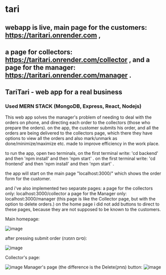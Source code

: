 # tari

## webapp is live, main page for the customers: https://taritari.onrender.com ,  <br>
## a page for collectors: https://taritari.onrender.com/collector , and a page for the manager: https://taritari.onrender.com/manager  .<br>

## TariTari - web app for a real business

### Used MERN STACK (MongoDB, Express, React, Nodejs)

This web app solves the manager's problem of needing to deal with the orders on phone, and directing each order to the collectors (those who prepare the orders).
on the app, the customer submits his order, and all the orders are being delivered to the collectors page, which there they have options to view all the orders and also mark/unmark as done/minimize/maximize etc.
made to improve efficiency in the work place.

to run the app, open two terminals,
on the first terminal write: 'cd backend' and then 'npm install' and then 'npm start' .
on the first terminal write: 'cd frontend' and then 'npm install' and then 'npm start' .

the app will start on the main page "localhost:3000/" which shows the order form for the customer.

and i've also implemented two separate pages:
a page for the collectors only: localhost:3000/collector
a page for the Manager only: localhost:3000/manager (this page is like the Collector page, but with the option to delete orders.)
on the home page i did not add buttons to direct to these pages, because they are not supposed to be known to the customers.


Main homepage:


![image](https://github.com/Benny902/tari/assets/73943596/2b3b8a19-b6be-45d5-a1ac-04b0a1b4ed92)

after pressing submit order (סיום הזמנה):


![image](https://github.com/Benny902/tari/assets/73943596/59cb2118-d43d-4253-8284-1ff23b933cb4)

Collector's page:

![image](https://github.com/Benny902/tari/assets/73943596/a43b4684-feda-4aad-9877-53be259fa5e2)
Manager's page (the difference is the Delete(מחק) button:
![image](https://github.com/Benny902/tari/assets/73943596/30e87240-62d0-43be-88d1-1062119a7631)
